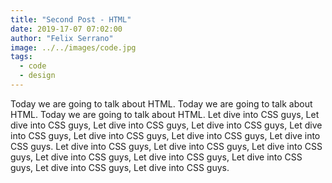 ```yaml
---
title: "Second Post - HTML"
date: 2019-17-07 07:02:00
author: "Felix Serrano"
image: ../../images/code.jpg
tags:
  - code
  - design
---
```


Today we are going to talk about HTML. Today we are going to talk about HTML. Today we are going to talk about HTML.
Let dive into CSS guys, Let dive into CSS guys, Let dive into CSS guys, Let dive into CSS guys, Let dive into CSS guys, Let dive into CSS guys, Let dive into CSS guys, Let dive into CSS guys.
Let dive into CSS guys, Let dive into CSS guys, Let dive into CSS guys, Let dive into CSS guys, Let dive into CSS guys, Let dive into CSS guys, Let dive into CSS guys, Let dive into CSS guys.
